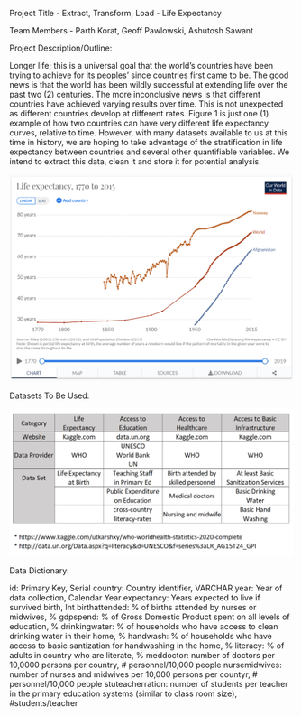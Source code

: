 Project Title - Extract, Transform, Load - Life Expectancy 

Team Members - Parth Korat, Geoff Pawlowski, Ashutosh Sawant

Project Description/Outline:

Longer life; this is a universal goal that the world’s countries have been trying to achieve for its peoples’ since countries first came to be.  The good news is that the world has been wildly successful at extending life over the past two (2) centuries.  The more inconclusive news is that different countries have achieved varying results over time.  This is not unexpected as different countries develop at different rates.  Figure 1 is just one (1) example of how two countries can have very different life expectancy curves, relative to time.  However, with many datasets available to us at this time in history, we are hoping to take advantage of the stratification in life expectancy between countries and several other quantifiable variables.  We intend to extract this data, clean it and store it for potential analysis.  




![Life Expectancy](Images/LE.png)




Datasets To Be Used:  





![Datasets](Images/Datasources.PNG)

Data Dictionary:

id: Primary Key, Serial
country: Country identifier, VARCHAR
year: Year of data collection, Calendar Year
expectancy: Years expected to live if survived birth, Int
birthattended: % of births attended by nurses or midwives, %
gdpspend: % of Gross Domestic Product spent on all levels of education, %
drinkingwater: % of households who have access to clean drinking water in their home, %
handwash: % of households who have access to basic santization for handwashing in the home, %
literacy: % of adults in country who are literate, %
meddoctor: number of doctors per 10,0000 persons per country, # personnel/10,000 people
nursemidwives: number of nurses and midwives per 10,000 persons per countyr, # personnel/10,000 people
stuteacherration: number of students per teacher in the primary education systems (similar to class room size), #students/teacher





